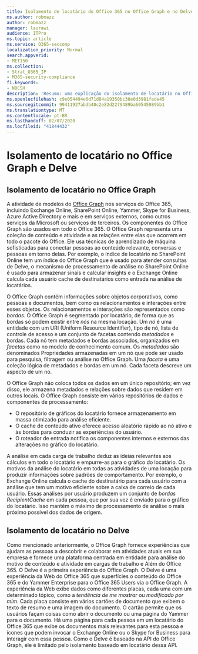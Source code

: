 ```yaml
---
title: Isolamento de locatário do Office 365 no Office Graph e no Delve
ms.author: robmazz
author: robmazz
manager: laurawi
audience: ITPro
ms.topic: article
ms.service: O365-seccomp
localization_priority: Normal
search.appverid:
- MET150
ms.collection:
- Strat_O365_IP
- M365-security-compliance
f1.keywords:
- NOCSH
description: 'Resumo: uma explicação do isolamento de locatário no Office Graph e no Delve.'
ms.openlocfilehash: c9e054494e6d71d84a19350bc38e0d3981fede45
ms.sourcegitcommit: 99411927abdb40c2e82d2279489ba60545989bb1
ms.translationtype: MT
ms.contentlocale: pt-BR
ms.lasthandoff: 02/07/2020
ms.locfileid: "41844432"
---
```

# <a name="tenant-isolation-in-the-office-graph-and-delve"></a>Isolamento de locatário no Office Graph e Delve

## <a name="tenant-isolation-in-the-office-graph"></a>Isolamento de locatário no Office Graph

A atividade de modelos do [Office Graph](https://developer.microsoft.com) nos serviços do Office 365, incluindo Exchange Online, SharePoint Online, Yammer, Skype for Business, Azure Active Directory e mais e em serviços externos, como outros serviços da Microsoft ou serviços de terceiros. Os componentes do Office Graph são usados em todo o Office 365. O Office Graph representa uma coleção de conteúdo e atividade e as relações entre elas que ocorrem em todo o pacote do Office. Ele usa técnicas de aprendizado de máquina sofisticadas para conectar pessoas ao conteúdo relevante, conversas e pessoas em torno delas. Por exemplo, o índice de locatário no SharePoint Online tem um índice do Office Graph que é usado para atender consultas de Delve, o mecanismo de processamento de análise no SharePoint Online é usado para armazenar sinais e calcular insights e o Exchange Online calcula cada usuário cache de destinatários como entrada na análise de locatários.

O Office Graph contém informações sobre objetos corporativos, como pessoas e documentos, bem como os relacionamentos e interações entre esses objetos. Os relacionamentos e interações são representados como *bordas*. O Office Graph é segmentado por locatário, de forma que as bordas só podem existir entre *nós* na mesma locação. Um *nó* é uma entidade com um URI (Uniform Resource Identifier), tipo de nó, lista de controle de acesso e um conjunto de facetas contendo *metadados* e bordas. Cada nó tem metadados e bordas associados, organizados em *facetas* como no modelo de conhecimento comum. Os *metadados* são denominados Propriedades armazenadas em um nó que pode ser usado para pesquisa, filtragem ou análise no Office Graph. Uma *faceta* é uma coleção lógica de metadados e bordas em um nó. Cada faceta descreve um aspecto de um nó. 

O Office Graph não coloca todos os dados em um único repositório; em vez disso, ele armazena metadados e relações sobre dados que residem em outros locais. O Office Graph consiste em vários repositórios de dados e componentes de processamento:

- O repositório de gráficos do locatário fornece armazenamento em massa otimizado para análise eficiente.
- O cache de conteúdo ativo oferece acesso aleatório rápido ao nó ativo e às bordas para conduzir as experiências do usuário.
- O roteador de entrada notifica os componentes internos e externos das alterações no gráfico do locatário.

A análise em cada carga de trabalho deduz as ideias relevantes aos cálculos em todo o locatário e empurre-as para o gráfico do locatário. Os motivos da análise do locatário em todas as atividades de uma locação para produzir informações sobre padrões de comportamento. Por exemplo, o Exchange Online calcula o cache do destinatário para cada usuário com a análise que tem um motivo eficiente sobre a caixa de correio de cada usuário. Essas análises por usuário produzem um conjunto de *bordas RecipientCache* em cada pessoa, que por sua vez é enviado para o gráfico do locatário. Isso mantém o máximo de processamento de análise o mais próximo possível dos dados de origem.

## <a name="tenant-isolation-in-delve"></a>Isolamento de locatário no Delve

Como mencionado anteriormente, o Office Graph fornece experiências que ajudam as pessoas a descobrir e colaborar em atividades atuais em sua empresa e fornece uma plataforma centrada em entidade para análise do motivo de conteúdo e atividade em cargas de trabalho e Além do Office 365. O Delve é a primeira experiência do Office Graph.
O Delve é uma experiência da Web do Office 365 que superfícies o conteúdo do Office 365 e do Yammer Enterprise para o Office 365 Users via o Office Graph. A experiência da Web exibe dados como diferentes placas, cada uma com um determinado tópico, como a *tendência de me mostrar* ou *modificado por mim*. Cada placa consiste em vários cartões de documento que exibem o texto de resumo e uma imagem do documento. O cartão permite que os usuários façam coisas como abrir o documento ou uma página do Yammer para o documento. Há uma página para cada pessoa em um locatário do Office 365 que exibe os documentos mais relevantes para esta pessoa e ícones que podem invocar o Exchange Online ou o Skype for Business para interagir com essa pessoa. Como o Delve é baseado na API do Office Graph, ele é limitado pelo isolamento baseado em locatário dessa API.